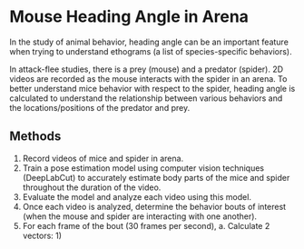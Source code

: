 # Mouse Heading Angle in Arena

In the study of animal behavior, heading angle can be an important feature when trying to understand ethograms (a list of species-specific behaviors).

In attack-flee studies, there is a prey (mouse) and a predator (spider). 2D videos are recorded as the mouse interacts with the spider in an arena. To better understand mice behavior with respect to the spider, heading angle is calculated to understand the relationship between various behaviors and the locations/positions of the predator and prey. 

## Methods
1. Record videos of mice and spider in arena.
2. Train a pose estimation model using computer vision techniques (DeepLabCut) to accurately estimate body parts of the mice and spider throughout the duration of the video.
3. Evaluate the model and analyze each video using this model.
4. Once each video is analyzed, determine the behavior bouts of interest (when the mouse and spider are interacting with one another).
5. For each frame of the bout (30 frames per second),
    a. Calculate 2 vectors:
         1) 
